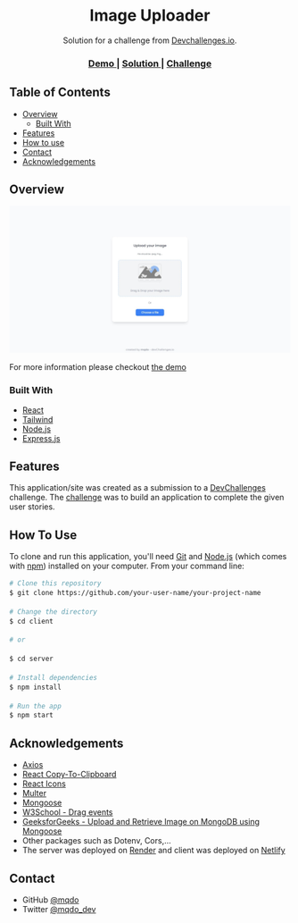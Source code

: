 <h1 align="center">Image Uploader</h1>

<div align="center">
   Solution for a challenge from  <a href="http://devchallenges.io" target="_blank">Devchallenges.io</a>.
</div>

<div align="center">
  <h3>
    <a href="https://mqdo-image-uploader.netlify.app/">
      Demo
    </a>
    <span> | </span>
    <a href="https://github.com/mqdo/image-uploader">
      Solution
    </a>
    <span> | </span>
    <a href="https://devchallenges.io/challenges/O2iGT9yBd6xZBrOcVirx">
      Challenge
    </a>
  </h3>
</div>

<!-- TABLE OF CONTENTS -->

## Table of Contents

- [Overview](#overview)
  - [Built With](#built-with)
- [Features](#features)
- [How to use](#how-to-use)
- [Contact](#contact)
- [Acknowledgements](#acknowledgements)

<!-- OVERVIEW -->

## Overview

![screenshot](./screenshot.jpeg)

For more information please checkout [the demo](https://mqdo-image-uploader.netlify.app/)

### Built With

- [React](https://reactjs.org/)
- [Tailwind](https://tailwindcss.com/)
- [Node.js](https://nodejs.org/)
- [Express.js](https://expressjs.com/)

## Features

This application/site was created as a submission to a [DevChallenges](https://devchallenges.io/challenges) challenge. The [challenge](https://devchallenges.io/challenges/O2iGT9yBd6xZBrOcVirx) was to build an application to complete the given user stories.

## How To Use

To clone and run this application, you'll need [Git](https://git-scm.com) and [Node.js](https://nodejs.org/en/download/) (which comes with [npm](http://npmjs.com)) installed on your computer. From your command line:

```bash
# Clone this repository
$ git clone https://github.com/your-user-name/your-project-name

# Change the directory
$ cd client

# or

$ cd server

# Install dependencies
$ npm install

# Run the app
$ npm start
```

## Acknowledgements

- [Axios](https://axios-http.com/)
- [React Copy-To-Clipboard](https://www.npmjs.com/package/react-copy-to-clipboard)
- [React Icons](https://nodejs.org/)
- [Multer](https://www.npmjs.com/package/multer/)
- [Mongoose](https://mongoosejs.com/)
- [W3School - Drag events](https://www.w3schools.com/Jsref/obj_dragevent.asp)
- [GeeksforGeeks - Upload and Retrieve Image on MongoDB using Mongoose](https://www.geeksforgeeks.org/upload-and-retrieve-image-on-mongodb-using-mongoose/)
- Other packages such as Dotenv, Cors,...
- The server was deployed on [Render](https://image-uploader-gkjd.onrender.com/) and client was deployed on [Netlify](https://mqdo-image-uploader.netlify.app/)

## Contact

- GitHub [@mqdo](https://github.com/mqdo/)
- Twitter [@mqdo_dev](https://twitter.com/mqdo_dev)
